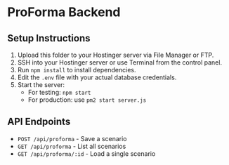 # ProForma Backend

## Setup Instructions

1. Upload this folder to your Hostinger server via File Manager or FTP.
2. SSH into your Hostinger server or use Terminal from the control panel.
3. Run `npm install` to install dependencies.
4. Edit the `.env` file with your actual database credentials.
5. Start the server:
   - For testing: `npm start`
   - For production: use `pm2 start server.js`

## API Endpoints

- `POST /api/proforma` - Save a scenario
- `GET /api/proforma` - List all scenarios
- `GET /api/proforma/:id` - Load a single scenario